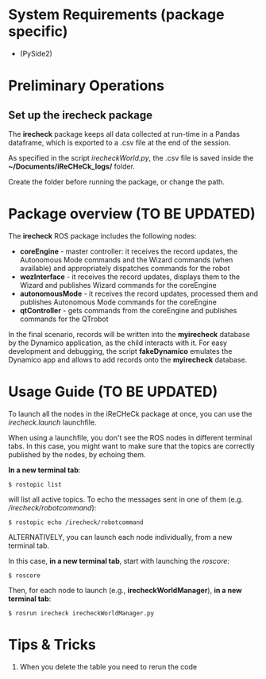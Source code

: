 # System Requirements (package specific)

* (PySide2)

# Preliminary Operations

## Set up the irecheck package
The **irecheck** package keeps all data collected at run-time in a Pandas dataframe, which is exported to a .csv file at the end of the session.

As specified in the script *irecheckWorld.py*, the .csv file is saved inside the **~/Documents/iReCHeCk_logs/** folder.

Create the folder before running the package, or change the path.

# Package overview (TO BE UPDATED)
The **irecheck** ROS package includes the following nodes:
* **coreEngine** - master controller: it receives the record updates, the Autonomous Mode commands and the Wizard commands (when available) and appropriately dispatches commands for the robot
* **wozInterface** - it receives the record updates, displays them to the Wizard and publishes Wizard commands for the coreEngine
* **autonomousMode** - it receives the record updates, processed them and publishes Autonomous Mode commands for the coreEngine
* **qtController** - gets commands from the coreEngine and publishes commands for the QTrobot

In the final scenario, records will be written into the **myirecheck** database by the Dynamico application, as the child interacts with it.
For easy development and debugging, the script **fakeDynamico** emulates the Dynamico app and allows to add records onto the **myirecheck** database.

# Usage Guide (TO BE UPDATED)
To launch all the nodes in the iReCHeCk package at once, you can use the *irecheck.launch* launchfile.

When using a launchfile, you don't see the ROS nodes in different terminal tabs.
In this case, you might want to make sure that the topics are correctly published by the nodes, by echoing them.

**In a new terminal tab**:
```
$ rostopic list
```
will list all active topics. To echo the messages sent in one of them (e.g. */irecheck/robotcommand*):
```
$ rostopic echo /irecheck/robotcommand
```

ALTERNATIVELY, you can launch each node individually, from a new terminal tab.

In this case, **in a new terminal tab**, start with launching the *roscore*:
```
$ roscore
```

Then, for each node to launch (e.g., **irecheckWorldManager**), **in a new terminal tab**:
```
$ rosrun irecheck irecheckWorldManager.py
```

# Tips & Tricks

1. When you delete the table you need to rerun the code